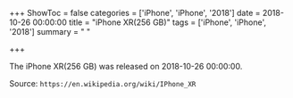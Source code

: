 +++
ShowToc = false
categories = ['iPhone', 'iPhone', '2018']
date = 2018-10-26 00:00:00
title = "iPhone XR(256 GB)"
tags = ['iPhone', 'iPhone', '2018']
summary = " "

+++

The iPhone XR(256 GB) was released on 2018-10-26 00:00:00.

Source: `https://en.wikipedia.org/wiki/IPhone_XR`


